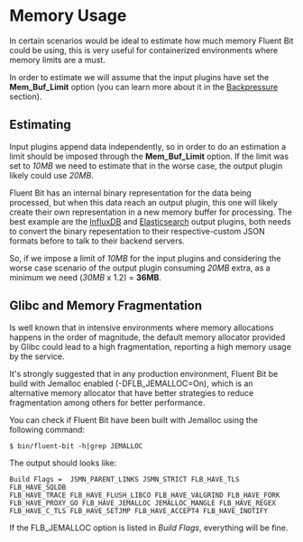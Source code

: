 # Memory Usage

In certain scenarios would be ideal to estimate how much memory Fluent Bit could be using, this is very useful for containerized environments where memory limits are a must.

In order to estimate we will assume that the input plugins have set the **Mem\_Buf\_Limit** option \(you can learn more about it in the [Backpressure](backpressure.md) section\).

## Estimating

Input plugins append data independently, so in order to do an estimation a limit should be imposed through the **Mem\_Buf\_Limit** option. If the limit was set to _10MB_ we need to estimate that in the worse case, the output plugin likely could use _20MB_.

Fluent Bit has an internal binary representation for the data being processed, but when this data reach an output plugin, this one will likely create their own representation in a new memory buffer for processing. The best example are the [InfluxDB](../output/influxdb.md) and [Elasticsearch](../output/elasticsearch.md) output plugins, both needs to convert the binary repesentation to their respective-custom JSON formats before to talk to their backend servers.

So, if we impose a limit of _10MB_ for the input plugins and considering the worse case scenario of the output plugin consuming _20MB_ extra, as a minimum we need \(_30MB_ x 1.2\) = **36MB**.

## Glibc and Memory Fragmentation

Is well known that in intensive environments where memory allocations happens in the order of magnitude, the default memory allocator provided by Glibc could lead to a high fragmentation, reporting a high memory usage by the service.

It's strongly suggested that in any production environment, Fluent Bit be build with Jemalloc enabled \(-DFLB\_JEMALLOC=On\), which is an alternative memory allocator that have better strategies to reduce fragmentation among others for better performance.

You can check if Fluent Bit have been built with Jemalloc using the following command:

```text
$ bin/fluent-bit -h|grep JEMALLOC
```

The output should looks like:

```text
Build Flags =  JSMN_PARENT_LINKS JSMN_STRICT FLB_HAVE_TLS FLB_HAVE_SQLDB
FLB_HAVE_TRACE FLB_HAVE_FLUSH_LIBCO FLB_HAVE_VALGRIND FLB_HAVE_FORK
FLB_HAVE_PROXY_GO FLB_HAVE_JEMALLOC JEMALLOC_MANGLE FLB_HAVE_REGEX
FLB_HAVE_C_TLS FLB_HAVE_SETJMP FLB_HAVE_ACCEPT4 FLB_HAVE_INOTIFY
```

If the FLB\_JEMALLOC option is listed in _Build Flags_, everything will be fine.

